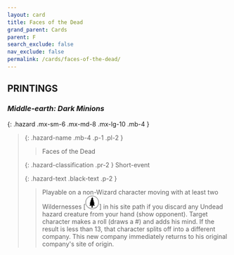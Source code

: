 ```yaml
---
layout: card
title: Faces of the Dead
grand_parent: Cards
parent: F
search_exclude: false
nav_exclude: false
permalink: /cards/faces-of-the-dead/
---
```


## PRINTINGS


### _Middle-earth: Dark Minions_

{: .hazard .mx-sm-6 .mx-md-8 .mx-lg-10 .mb-4 }
> {: .hazard-name .mb-4 .p-1 .pl-2 }
> > <div class="hazard-mp"></div>
> > <div class="card-name">Faces of the Dead</div>
>
> {: .hazard-classification .pr-2 }
> Short-event
>
> {: .hazard-text .black-text .p-2 }
> > Playable on a non-Wizard character moving with at least two Wildernesses \[![](/assets/images/wilderness.svg)] in his site path if you discard any Undead hazard creature from your hand (show opponent). Target character makes a roll (draws a #) and adds his mind. If the result is less than 13, that character splits off into a different company. This new company immediately returns to his original company's site of origin. 
>

